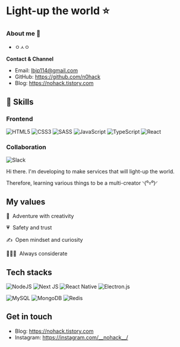 # Light-up the world ⭐️

### About me 🤗

- ㅇㅅㅇ

**Contact & Channel**

- Email: lbjp114@gmail.com
- GitHub: https://github.com/n0hack
- Blog: https://nohack.tistory.com

## 🔨 Skills

### Frontend

![HTML5](https://img.shields.io/badge/html5-%23E34F26.svg?style=for-the-badge&logo=html5&logoColor=white)
![CSS3](https://img.shields.io/badge/css3-%231572B6.svg?style=for-the-badge&logo=css3&logoColor=white)
![SASS](https://img.shields.io/badge/SASS-hotpink.svg?style=for-the-badge&logo=SASS&logoColor=white)
![JavaScript](https://img.shields.io/badge/javascript-f7df1e?style=for-the-badge&logo=javascript&logoColor=black)
![TypeScript](https://img.shields.io/badge/typescript-%23007ACC.svg?style=for-the-badge&logo=typescript&logoColor=white)
![React](https://img.shields.io/badge/react-0088CC?style=for-the-badge&logo=react&logoColor=white)

### Collaboration

![Slack](https://img.shields.io/badge/slack-4A154B?style=for-the-badge&logo=slack&logoColor=white)

Hi there. I'm developing to make services that will light-up the world.

Therefore, learning various things to be a multi-creator ◝(⁰▿⁰)◜

## **My values**

🌈 &nbsp;Adventure with creativity

💗 &nbsp;Safety and trust

✍️ &nbsp;Open mindset and curiosity

👨‍👧‍👧 &nbsp;Always considerate

## **Tech stacks**

![NodeJS](https://img.shields.io/badge/node-6DA55F?style=for-the-badge&logo=node.js&logoColor=white)
![Next JS](https://img.shields.io/badge/Next-black?style=for-the-badge&logo=next.js&logoColor=white)
![React Native](https://img.shields.io/badge/react_native-%2320232a.svg?style=for-the-badge&logo=react&logoColor=%2361DAFB)
![Electron.js](https://img.shields.io/badge/Electron-47848F?style=for-the-badge&logo=Electron&logoColor=white)

![MySQL](https://img.shields.io/badge/mysql-4479a1?style=for-the-badge&logo=mysql&logoColor=white)
![MongoDB](https://img.shields.io/badge/MongoDB-%234ea94b.svg?style=for-the-badge&logo=mongodb&logoColor=white)
![Redis](https://img.shields.io/badge/redis-dc382d?style=for-the-badge&logo=redis&logoColor=white)

<!-- ![React Badge](https://img.shields.io/badge/-React-0088cc?style=flat-square&logo=react&logoColor=white) -->

## **Get in touch**

- Blog: https://nohack.tistory.com
- Instagram: https://instagram.com/__nohack__/
